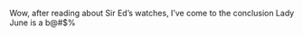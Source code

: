 <!--
id: 1550286768
link: http://kevinisom.info/post/1550286768/wow-after-reading-about-sir-eds-watches-ive
slug: wow-after-reading-about-sir-eds-watches-ive
date: Fri Nov 12 2010 19:24:17 GMT+1300 (NZDT)
raw: {"blog_name":"kevinisom","id":1550286768,"post_url":"http://kevinisom.info/post/1550286768/wow-after-reading-about-sir-eds-watches-ive","slug":"wow-after-reading-about-sir-eds-watches-ive","type":"text","date":"2010-11-12 06:24:17 GMT","timestamp":1289543057,"state":"published","format":"html","reblog_key":"fGvuzkzM","tags":[],"short_url":"http://tmblr.co/Zw68Yy1SPt_m","highlighted":[],"feed_item":"http://twitter.com/kev_nz/statuses/2875232327049216","from_feed_id":"650289","note_count":0,"title":null,"body":"<p>Wow, after reading about Sir Ed&#8217;s watches, I&#8217;ve come to the conclusion Lady June is a b@#$%</p>"}
publish: 2010-11-012
tags: 
title: null
-->


Wow, after reading about Sir Ed’s watches, I’ve come to the conclusion
Lady June is a b@\#\$%



